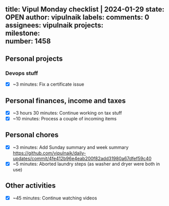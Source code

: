 title:	Vipul Monday checklist | 2024-01-29
state:	OPEN
author:	vipulnaik
labels:	
comments:	0
assignees:	vipulnaik
projects:	
milestone:	
number:	1458
--
## Personal projects

### Devops stuff

- [x] ~3 minutes: Fix a certificate issue

## Personal finances, income and taxes

- [x] ~3 hours 30 minutes: Continue working on tax stuff
- [x] ~10 minutes: Process a couple of incoming items

## Personal chores

- [x] ~3 minutes: Add Sunday summary and week summary https://github.com/vipulnaik/daily-updates/commit/4fe412b96e4eab200f82add31980a67dfef59c40
- [x] ~5 minutes: Aborted laundry steps (as washer and dryer were both in use)

## Other activities

- [x] ~45 minutes: Continue watching videos
